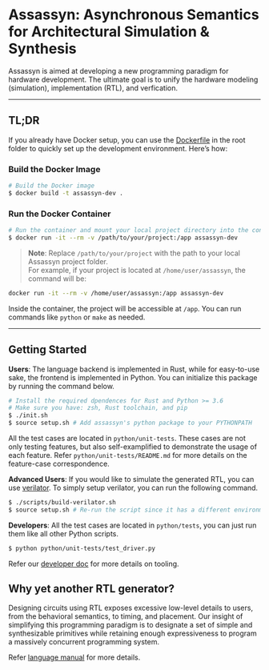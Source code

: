 # Assassyn: **As**ynchronous **S**emantics for **A**rchitectural **S**imulation & **Syn**thesis

Assassyn is aimed at developing a new programming paradigm for hardware development.
The ultimate goal is to unify the hardware modeling (simulation), implementation (RTL),
and verfication.

---

## TL;DR

If you already have Docker setup, you can use the [Dockerfile](./Dockerfile) in the root folder to quickly set up the development environment. Here’s how:

### Build the Docker Image

```sh
# Build the Docker image
$ docker build -t assassyn-dev .
```

### Run the Docker Container

```sh
# Run the container and mount your local project directory into the container
$ docker run -it --rm -v /path/to/your/project:/app assassyn-dev
```

> **Note**: Replace `/path/to/your/project` with the path to your local Assassyn project folder.  
For example, if your project is located at `/home/user/assassyn`, the command will be:

```sh
docker run -it --rm -v /home/user/assassyn:/app assassyn-dev
```

Inside the container, the project will be accessible at `/app`. You can run commands like `python` or `make` as needed.

---

## Getting Started

**Users**: The language backend is implemented in Rust, while for easy-to-use sake, the frontend
is implemented in Python. You can initialize this package by running the command below.

````sh
# Install the required dpendences for Rust and Python >= 3.6
# Make sure you have: zsh, Rust toolchain, and pip
$ ./init.sh
$ source setup.sh # Add assassyn's python package to your PYTHONPATH
````

All the test cases are located in `python/unit-tests`. These cases are not only testing features,
but also self-examplified to demonstrate the usage of each feature.
Refer `python/unit-tests/README.md` for more details on the feature-case correspondence.

**Advanced Users**: If you would like to simulate the generated RTL, you can use
[verilator](https://github.com/verilator/verilator). To simply setup verilator, you can run
the following command.

````sh
$ ./scripts/build-verilator.sh
$ source setup.sh # Re-run the script since it has a different environment variable for verilator
````

**Developers**: All the test cases are located in `python/tests`, you can just run them like
all other Python scripts.

````sh
$ python python/unit-tests/test_driver.py 
````

Refer our [developer doc](./docs/developer/README.md) for more details on tooling.

## Why yet another RTL generator?

Designing circuits using RTL exposes excessive low-level details to users, from the behavioral
semantics, to timing, and placement. Our insight of simplifying this programming paradigm is
to designate a set of simple and synthesizable primitives while retaining enough
expressiveness to program a massively concurrent programming system.

Refer [language manual](./docs/language.md) for more details.
